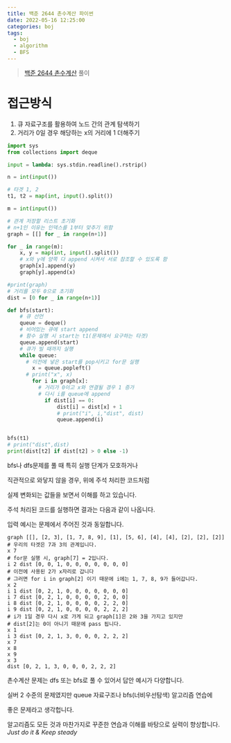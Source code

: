 ```yaml
---
title: 백준 2644 촌수계산 파이썬
date: 2022-05-16 12:25:00
categories: boj
tags:
  - boj
  - algorithm
  - BFS
---
```



> [백준 2644 촌수계산](https://www.acmicpc.net/problem/2644) 풀이

# 접근방식
1. 큐 자료구조를 활용하여 노드 간의 관계 탐색하기
2. 거리가 0일 경우 해당하는 x의 거리에 1 더해주기

~~~python
import sys
from collections import deque

input = lambda: sys.stdin.readline().rstrip()

n = int(input())

# 타겟 1, 2
t1, t2 = map(int, input().split())

m = int(input())

# 관계 저장할 리스트 초기화
# n+1인 이유는 인덱스를 1부터 맞추기 위함
graph = [[] for _ in range(n+1)]

for _ in range(m):
    x, y = map(int, input().split())
    # x와 y에 양쪽 다 append 시켜서 서로 참조할 수 있도록 함
    graph[x].append(y)
    graph[y].append(x)

#print(graph)
# 거리를 모두 0으로 초기화
dist = [0 for _ in range(n+1)]

def bfs(start):
    # 큐 선언
    queue = deque()
    # 비어있는 큐에 start append
    # 함수 실행 시 start는 t1(문제에서 요구하는 타겟)
    queue.append(start)
    # 큐가 빌 때까지 실행
    while queue:
      # 이전에 넣은 start를 pop시키고 for문 실행
        x = queue.popleft()
      # print("x", x)
        for i in graph[x]:
          # 거리가 0이고 x와 연결될 경우 1 증가
          # 다시 i를 queue에 append
            if dist[i] == 0:
                dist[i] = dist[x] + 1
                # print("i", i,"dist", dist)
                queue.append(i)


bfs(t1)
# print("dist",dist)
print(dist[t2] if dist[t2] > 0 else -1)
~~~
bfs나 dfs문제를 풀 때 특히 실행 단계가 모호하거나 

직관적으로 와닿지 않을 경우, 위에 주석 처리한 코드처럼 

실제 변화되는 값들을 보면서 이해를 하고 있습니다.

주석 처리된 코드를 실행하면 결과는 다음과 같이 나옵니다.

입력 예시는 문제에서 주어진 것과 동일합니다.

~~~
graph [[], [2, 3], [1, 7, 8, 9], [1], [5, 6], [4], [4], [2], [2], [2]]
# 우리의 타겟은 7과 3의 관계입니다.
x 7
# for문 실행 시, graph[7] = 2입니다.
i 2 dist [0, 0, 1, 0, 0, 0, 0, 0, 0, 0]
# 이전에 사용된 2가 x자리로 갑니다
# 그러면 for i in graph[2] 이기 때문에 i에는 1, 7, 8, 9가 들어갑니다.
x 2
i 1 dist [0, 2, 1, 0, 0, 0, 0, 0, 0, 0]
i 7 dist [0, 2, 1, 0, 0, 0, 0, 2, 0, 0]
i 8 dist [0, 2, 1, 0, 0, 0, 0, 2, 2, 0]
i 9 dist [0, 2, 1, 0, 0, 0, 0, 2, 2, 2]
# i가 1일 경우 다시 x로 가게 되고 graph[1]은 2와 3을 가지고 있지만 
# dist[2]는 0이 아니기 때문에 pass 됩니다.
x 1
i 3 dist [0, 2, 1, 3, 0, 0, 0, 2, 2, 2]
x 7
x 8
x 9
x 3
dist [0, 2, 1, 3, 0, 0, 0, 2, 2, 2]
~~~

촌수계산 문제는 dfs 또는 bfs로 풀 수 있어서 답안 예시가 다양합니다.

실버 2 수준의 문제였지만 queue 자료구조나 bfs(너비우선탐색) 알고리즘 연습에

좋은 문제라고 생각헙니다.

알고리즘도 모든 것과 마찬가지로 꾸준한 연습과 이해를 바탕으로 실력이 향상합니다.    
*Just do it & Keep steady*

